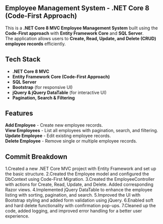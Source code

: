 ## Employee Management System - .NET Core 8 (Code-First Approach)

This is a **.NET Core 8 MVC Employee Management System** built using the **Code-First approach** with **Entity Framework Core** and **SQL Server**.  
The application allows users to **Create, Read, Update, and Delete (CRUD) employee records** efficiently.

##  Tech Stack
- **.NET Core 8 MVC**
- **Entity Framework Core (Code-First Approach)**
- **SQL Server**
- **Bootstrap** (for responsive UI)
- **jQuery & jQuery DataTable** (for interactive UI)
- **Pagination, Search & Filtering**

##  Features
 **Add Employee** - Create new employee records.  
 **View Employees** - List all employees with pagination, search, and filtering.  
 **Update Employee** - Edit existing employee records.  
 **Delete Employee** - Remove single or multiple employee records.
 
## Commit Breakdown
1.Created a new .NET Core MVC project with Entity Framework and set up the basic structure.
2.Created the Employee model and configured the DbContext using Code-First Migration.
3.Created the EmployeeController with actions for Create, Read, Update, and Delete. Added corresponding Razor views.
4.Implemented jQuery DataTable to enhance the employee listing with sorting, pagination, and search.
5.Improved the UI with Bootstrap styling and added form validation using jQuery.
6.Enabled soft and hard delete functionality with confirmation pop-ups.
7.Cleaned up the code, added logging, and improved error handling for a better user experience.
